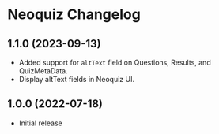 # Neoquiz Changelog

## 1.1.0 (2023-09-13)

- Added support for `altText` field on Questions, Results, and QuizMetaData.
- Display altText fields in Neoquiz UI.

## 1.0.0 (2022-07-18)

- Initial release
